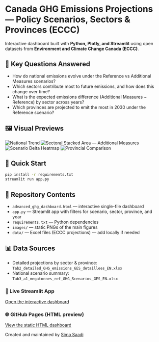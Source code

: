 # Canada GHG Emissions Projections — Policy Scenarios, Sectors & Provinces (ECCC)

Interactive dashboard built with **Python, Plotly, and Streamlit** using open datasets from **Environment and Climate Change Canada (ECCC)**.

## 🔎 Key Questions Answered
- How do national emissions evolve under the Reference vs Additional Measures scenarios?
- Which sectors contribute most to future emissions, and how does this change over time?
- What is the expected emissions difference (Additional Measures − Reference) by sector across years?
- Which provinces are projected to emit the most in 2030 under the Reference scenario?

## 🖼️ Visual Previews
![National Trend](images/01_national_trend_detailed_vs_summary.png)
![Sectoral Stacked Area — Additional Measures](images/02_sectoral_stacked_area.png)
![Scenario Delta Heatmap](images/03_heatmap_delta.png)
![Provincial Comparison](images/04_province_bar.png)

## 🚀 Quick Start
```bash
pip install -r requirements.txt
streamlit run app.py
```

## 📂 Repository Contents
- `advanced_ghg_dashboard.html` — interactive single-file dashboard
- `app.py` — Streamlit app with filters for scenario, sector, province, and year
- `requirements.txt` — Python dependencies
- `images/` — static PNGs of the main figures
- `data/` — Excel files (ECCC projections) — add locally if needed

## 📊 Data Sources
- Detailed projections by sector & province: `Tab2_detailed_GHG_emissions_GES_detaillees_EN.xlsx`
- National scenario summary: `Tab3_a1_megatonnes_ref_GHG_Scenarios_GES_EN.xlsx`
### 🚀 Live Streamlit App
[Open the interactive dashboard](https://canada-ghg-emissions-projections-dashboard-dhbdrslzfjzb8dnusog.streamlit.app)

### 🌐 GitHub Pages (HTML preview)
[View the static HTML dashboard](https://simasaadi.github.io/canada-ghg-emissions-projections-dashboard/advanced_ghg_dashboard.html)

Created and maintained by [Sima Saadi](https://www.linkedin.com/in/sima-saadi/) 

